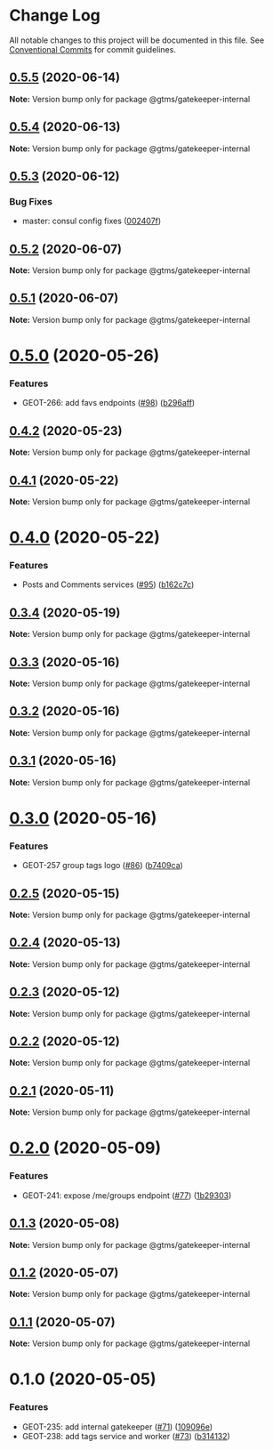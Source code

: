 # Change Log

All notable changes to this project will be documented in this file.
See [Conventional Commits](https://conventionalcommits.org) for commit guidelines.

## [0.5.5](https://github.com/mariusz-kabala/gtms-backend/compare/@gtms/gatekeeper-internal@0.5.4...@gtms/gatekeeper-internal@0.5.5) (2020-06-14)

**Note:** Version bump only for package @gtms/gatekeeper-internal





## [0.5.4](https://github.com/mariusz-kabala/gtms-backend/compare/@gtms/gatekeeper-internal@0.5.3...@gtms/gatekeeper-internal@0.5.4) (2020-06-13)

**Note:** Version bump only for package @gtms/gatekeeper-internal





## [0.5.3](https://github.com/mariusz-kabala/gtms-backend/compare/@gtms/gatekeeper-internal@0.5.2...@gtms/gatekeeper-internal@0.5.3) (2020-06-12)


### Bug Fixes

* master: consul config fixes ([002407f](https://github.com/mariusz-kabala/gtms-backend/commit/002407f65f476e4b2d452dc68291cad426aa866d))





## [0.5.2](https://github.com/mariusz-kabala/gtms-backend/compare/@gtms/gatekeeper-internal@0.5.1...@gtms/gatekeeper-internal@0.5.2) (2020-06-07)

**Note:** Version bump only for package @gtms/gatekeeper-internal





## [0.5.1](https://github.com/mariusz-kabala/gtms-backend/compare/@gtms/gatekeeper-internal@0.5.0...@gtms/gatekeeper-internal@0.5.1) (2020-06-07)

**Note:** Version bump only for package @gtms/gatekeeper-internal





# [0.5.0](https://github.com/mariusz-kabala/gtms-backend/compare/@gtms/gatekeeper-internal@0.4.2...@gtms/gatekeeper-internal@0.5.0) (2020-05-26)


### Features

* GEOT-266: add favs endpoints ([#98](https://github.com/mariusz-kabala/gtms-backend/issues/98)) ([b296aff](https://github.com/mariusz-kabala/gtms-backend/commit/b296aff2f4b87ad9a590b14975424930fd22292f))





## [0.4.2](https://github.com/mariusz-kabala/gtms-backend/compare/@gtms/gatekeeper-internal@0.4.1...@gtms/gatekeeper-internal@0.4.2) (2020-05-23)

**Note:** Version bump only for package @gtms/gatekeeper-internal





## [0.4.1](https://github.com/mariusz-kabala/gtms-backend/compare/@gtms/gatekeeper-internal@0.4.0...@gtms/gatekeeper-internal@0.4.1) (2020-05-22)

**Note:** Version bump only for package @gtms/gatekeeper-internal





# [0.4.0](https://github.com/mariusz-kabala/gtms-backend/compare/@gtms/gatekeeper-internal@0.3.4...@gtms/gatekeeper-internal@0.4.0) (2020-05-22)


### Features

* Posts and Comments services ([#95](https://github.com/mariusz-kabala/gtms-backend/issues/95)) ([b162c7c](https://github.com/mariusz-kabala/gtms-backend/commit/b162c7caf75b61168143a5f10e491be88349d69d))





## [0.3.4](https://github.com/mariusz-kabala/gtms-backend/compare/@gtms/gatekeeper-internal@0.3.3...@gtms/gatekeeper-internal@0.3.4) (2020-05-19)

**Note:** Version bump only for package @gtms/gatekeeper-internal





## [0.3.3](https://github.com/mariusz-kabala/gtms-backend/compare/@gtms/gatekeeper-internal@0.3.2...@gtms/gatekeeper-internal@0.3.3) (2020-05-16)

**Note:** Version bump only for package @gtms/gatekeeper-internal





## [0.3.2](https://github.com/mariusz-kabala/gtms-backend/compare/@gtms/gatekeeper-internal@0.3.1...@gtms/gatekeeper-internal@0.3.2) (2020-05-16)

**Note:** Version bump only for package @gtms/gatekeeper-internal





## [0.3.1](https://github.com/mariusz-kabala/gtms-backend/compare/@gtms/gatekeeper-internal@0.3.0...@gtms/gatekeeper-internal@0.3.1) (2020-05-16)

**Note:** Version bump only for package @gtms/gatekeeper-internal





# [0.3.0](https://github.com/mariusz-kabala/gtms-backend/compare/@gtms/gatekeeper-internal@0.2.5...@gtms/gatekeeper-internal@0.3.0) (2020-05-16)


### Features

* GEOT-257 group tags logo ([#86](https://github.com/mariusz-kabala/gtms-backend/issues/86)) ([b7409ca](https://github.com/mariusz-kabala/gtms-backend/commit/b7409ca33646c580717332765d63af9cd53025ed))





## [0.2.5](https://github.com/mariusz-kabala/gtms-backend/compare/@gtms/gatekeeper-internal@0.2.4...@gtms/gatekeeper-internal@0.2.5) (2020-05-15)

**Note:** Version bump only for package @gtms/gatekeeper-internal





## [0.2.4](https://github.com/mariusz-kabala/gtms-backend/compare/@gtms/gatekeeper-internal@0.2.3...@gtms/gatekeeper-internal@0.2.4) (2020-05-13)

**Note:** Version bump only for package @gtms/gatekeeper-internal





## [0.2.3](https://github.com/mariusz-kabala/gtms-backend/compare/@gtms/gatekeeper-internal@0.2.2...@gtms/gatekeeper-internal@0.2.3) (2020-05-12)

**Note:** Version bump only for package @gtms/gatekeeper-internal





## [0.2.2](https://github.com/mariusz-kabala/gtms-backend/compare/@gtms/gatekeeper-internal@0.2.1...@gtms/gatekeeper-internal@0.2.2) (2020-05-12)

**Note:** Version bump only for package @gtms/gatekeeper-internal





## [0.2.1](https://github.com/mariusz-kabala/gtms-backend/compare/@gtms/gatekeeper-internal@0.2.0...@gtms/gatekeeper-internal@0.2.1) (2020-05-11)

**Note:** Version bump only for package @gtms/gatekeeper-internal





# [0.2.0](https://github.com/mariusz-kabala/gtms-backend/compare/@gtms/gatekeeper-internal@0.1.3...@gtms/gatekeeper-internal@0.2.0) (2020-05-09)


### Features

* GEOT-241: expose /me/groups endpoint ([#77](https://github.com/mariusz-kabala/gtms-backend/issues/77)) ([1b29303](https://github.com/mariusz-kabala/gtms-backend/commit/1b29303b24758cf7e06c1f4b40156d467f4602d8))





## [0.1.3](https://github.com/mariusz-kabala/gtms-backend/compare/@gtms/gatekeeper-internal@0.1.2...@gtms/gatekeeper-internal@0.1.3) (2020-05-08)

**Note:** Version bump only for package @gtms/gatekeeper-internal





## [0.1.2](https://github.com/mariusz-kabala/gtms-backend/compare/@gtms/gatekeeper-internal@0.1.1...@gtms/gatekeeper-internal@0.1.2) (2020-05-07)

**Note:** Version bump only for package @gtms/gatekeeper-internal





## [0.1.1](https://github.com/mariusz-kabala/gtms-backend/compare/@gtms/gatekeeper-internal@0.1.0...@gtms/gatekeeper-internal@0.1.1) (2020-05-07)

**Note:** Version bump only for package @gtms/gatekeeper-internal





# 0.1.0 (2020-05-05)


### Features

* GEOT-235: add internal gatekeeper ([#71](https://github.com/mariusz-kabala/gtms-backend/issues/71)) ([109096e](https://github.com/mariusz-kabala/gtms-backend/commit/109096e31e7bfa633dab1f0358a085e1922c4884))
* GEOT-238: add tags service and worker ([#73](https://github.com/mariusz-kabala/gtms-backend/issues/73)) ([b314132](https://github.com/mariusz-kabala/gtms-backend/commit/b314132f9f36eab82a7ccf077cf6a278cb3df633))
